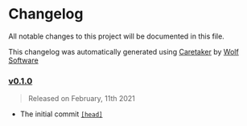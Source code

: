 # Changelog

All notable changes to this project will be documented in this file.


This changelog was automatically generated using [Caretaker](https://github.com/DevelopersToolbox/caretaker) by [Wolf Software](https://github.com/WolfSoftware)

### [v0.1.0](https://github.com/AWSToolbox/list-availability-zones/releases/v0.1.0)

> Released on February, 11th 2021

- The initial commit [`[head]`](https://github.com/AWSToolbox/list-availability-zones/commit/)


